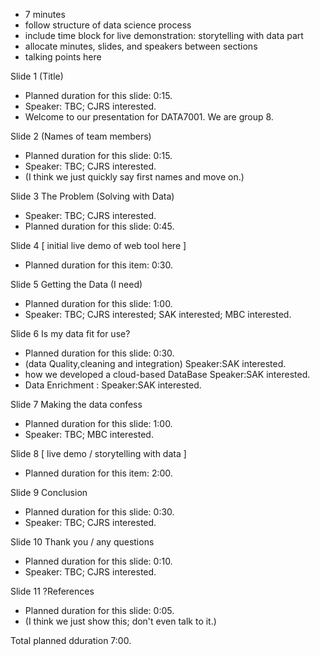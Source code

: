 * 7 minutes
* follow structure of data science process
* include time block for live demonstration: storytelling with data part
* allocate minutes, slides, and speakers between sections
* talking points here

Slide 1 (Title)
* Planned duration for this slide: 0:15.
* Speaker: TBC; CJRS interested.
* Welcome to our presentation for DATA7001. We are group 8.

Slide 2 (Names of team members)
* Planned duration for this slide: 0:15.
* Speaker: TBC; CJRS interested.
* (I think we just quickly say first names and move on.)

Slide 3 The Problem (Solving with Data)
* Speaker: TBC; CJRS interested.
* Planned duration for this slide: 0:45.

Slide 4 [ initial live demo of web tool here ]
* Planned duration for this item: 0:30.

Slide 5 Getting the Data (I need)
* Planned duration for this slide: 1:00.
* Speaker: TBC; CJRS interested; SAK interested; MBC interested.


Slide 6 Is my data fit for use?
* Planned duration for this slide: 0:30.
* (data Quality,cleaning and integration) Speaker:SAK interested.
* how we developed a cloud-based DataBase Speaker:SAK interested.
* Data Enrichment : Speaker:SAK interested.

Slide 7 Making the data confess
* Planned duration for this slide: 1:00.
* Speaker: TBC; MBC interested.

Slide 8 [ live demo / storytelling with data ]
* Planned duration for this item: 2:00.

Slide 9 Conclusion
* Planned duration for this slide: 0:30.
* Speaker: TBC; CJRS interested.

Slide 10 Thank you / any questions
* Planned duration for this slide: 0:10.
* Speaker: TBC; CJRS interested.

Slide 11 ?References
* Planned duration for this slide: 0:05.
* (I think we just show this; don't even talk to it.)

Total planned dduration 7:00.
